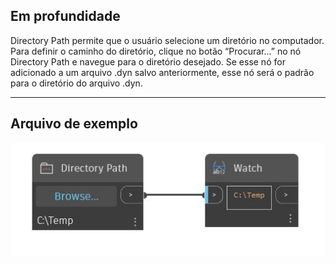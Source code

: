 ## Em profundidade
Directory Path permite que o usuário selecione um diretório no computador. Para definir o caminho do diretório, clique no botão “Procurar...” no nó Directory Path e navegue para o diretório desejado. Se esse nó for adicionado a um arquivo .dyn salvo anteriormente, esse nó será o padrão para o diretório do arquivo .dyn.
___
## Arquivo de exemplo

![Directory Path](./CoreNodeModels.Input.Directory_img.jpg)

